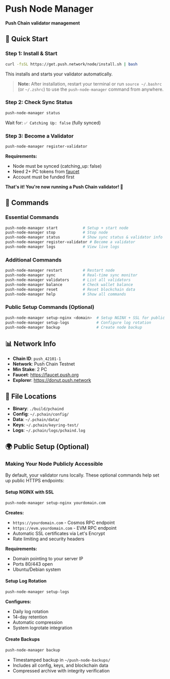# Push Node Manager

**Push Chain validator management**

## 🚀 Quick Start

### Step 1: Install & Start
```bash
curl -fsSL https://get.push.network/node/install.sh | bash
```
This installs and starts your validator automatically.

> **Note:** After installation, restart your terminal or run `source ~/.bashrc` (or `~/.zshrc`) to use the `push-node-manager` command from anywhere.

### Step 2: Check Sync Status
```bash
push-node-manager status
```
Wait for: `✅ Catching Up: false` (fully synced)

### Step 3: Become a Validator
```bash
push-node-manager register-validator
```

**Requirements:**
- Node must be synced (catching_up: false)
- Need 2+ PC tokens from [faucet](https://faucet.push.org)
- Account must be funded first

**That's it! You're now running a Push Chain validator! 🎉**

## 📖 Commands

### Essential Commands
```bash
push-node-manager start           # Setup + start node  
push-node-manager stop            # Stop node
push-node-manager status          # Show sync status & validator info
push-node-manager register-validator # Become a validator
push-node-manager logs            # View live logs
```

### Additional Commands
```bash
push-node-manager restart         # Restart node
push-node-manager sync            # Real-time sync monitor
push-node-manager validators      # List all validators
push-node-manager balance         # Check wallet balance
push-node-manager reset           # Reset blockchain data
push-node-manager help            # Show all commands
```

### Public Setup Commands (Optional)
```bash
push-node-manager setup-nginx <domain>  # Setup NGINX + SSL for public RPC
push-node-manager setup-logs            # Configure log rotation
push-node-manager backup                # Create node backup
```

## 📊 Network Info

- **Chain ID**: `push_42101-1`
- **Network**: Push Chain Testnet
- **Min Stake**: 2 PC
- **Faucet**: https://faucet.push.org
- **Explorer**: https://donut.push.network

## 🔧 File Locations

- **Binary**: `./build/pchaind`
- **Config**: `~/.pchain/config/`
- **Data**: `~/.pchain/data/`
- **Keys**: `~/.pchain/keyring-test/`
- **Logs**: `~/.pchain/logs/pchaind.log`


## 🌍 Public Setup (Optional)

### Making Your Node Publicly Accessible

By default, your validator runs locally. These optional commands help set up public HTTPS endpoints:

#### Setup NGINX with SSL
```bash
push-node-manager setup-nginx yourdomain.com
```
**Creates:**
- `https://yourdomain.com` - Cosmos RPC endpoint
- `https://evm.yourdomain.com` - EVM RPC endpoint
- Automatic SSL certificates via Let's Encrypt
- Rate limiting and security headers

**Requirements:**
- Domain pointing to your server IP
- Ports 80/443 open
- Ubuntu/Debian system

#### Setup Log Rotation
```bash
push-node-manager setup-logs
```
**Configures:**
- Daily log rotation
- 14-day retention
- Automatic compression
- System logrotate integration

#### Create Backups  
```bash
push-node-manager backup
```
- Timestamped backup in `~/push-node-backups/`
- Includes all config, keys, and blockchain data  
- Compressed archive with integrity verification

